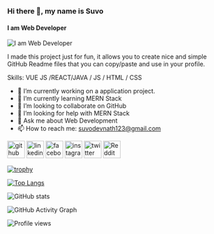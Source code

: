 ### Hi there 👋, my name is Suvo
#### I am Web Developer

![I am Web Developer](https://scontent.fdac31-1.fna.fbcdn.net/v/t39.30808-6/242589841_119913937070131_968422867058091875_n.jpg?_nc_cat=101&ccb=1-5&_nc_sid=09cbfe&_nc_ohc=Beq9A2cM60UAX9HNPr6&_nc_ht=scontent.fdac31-1.fna&oh=0553f09b983b41130beb835c04cdce17&oe=616ABAE4)

I made this project just for fun, it allows you to create nice and simple GitHub Readme files that you can copy/paste and use in your profile.

Skills: VUE JS /REACT/JAVA / JS / HTML / CSS

- 🔭 I’m currently working on a application project. 
- 🌱 I’m currently learning MERN Stack 
- 👯 I’m looking to collaborate on GitHub 
- 🤔 I’m looking for help with MERN Stack 
- 💬 Ask me about Web Development 
- 📫 How to reach me: suvodevnath123@gmail.com 


[<img src='https://cdn.jsdelivr.net/npm/simple-icons@3.0.1/icons/github.svg' alt='github' height='40'>](https://github.com/SuvoDevNath)  [<img src='https://cdn.jsdelivr.net/npm/simple-icons@3.0.1/icons/linkedin.svg' alt='linkedin' height='40'>](https://www.linkedin.com/in/https://www.linkedin.com/in/suvo-dev-nath-b08108221//)  [<img src='https://cdn.jsdelivr.net/npm/simple-icons@3.0.1/icons/facebook.svg' alt='facebook' height='40'>](https://www.facebook.com/https://www.facebook.com/profile.php?id=100071545766237)  [<img src='https://cdn.jsdelivr.net/npm/simple-icons@3.0.1/icons/instagram.svg' alt='instagram' height='40'>](https://www.instagram.com/https://www.instagram.com/Suvo_Dev_Nath//)  [<img src='https://cdn.jsdelivr.net/npm/simple-icons@3.0.1/icons/twitter.svg' alt='twitter' height='40'>](https://twitter.com/https://twitter.com/SuvoDevNath1)  [<img src='https://cdn.jsdelivr.net/npm/simple-icons@3.0.1/icons/reddit.svg' alt='Reddit' height='40'>](https://www.reddit.com/user/https://www.reddit.com/user/Suvo_Dev_Nath)  

[![trophy](https://github-profile-trophy.vercel.app/?username=SuvoDevNath)](https://github.com/ryo-ma/github-profile-trophy)

[![Top Langs](https://github-readme-stats.vercel.app/api/top-langs/?username=SuvoDevNath)](https://github.com/anuraghazra/github-readme-stats)

![GitHub stats](https://github-readme-stats.vercel.app/api?username=SuvoDevNath&show_icons=true&count_private=true)  

![GitHub Activity Graph](https://activity-graph.herokuapp.com/graph?username=SuvoDevNath)  

![Profile views](https://gpvc.arturio.dev/SuvoDevNath)  
